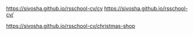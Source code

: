 https://sivosha.github.io/rsschool-cv/cv
https://sivosha.github.io/rsschool-cv/

https://sivosha.github.io/rsschool-cv/christmas-shop
